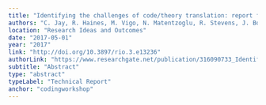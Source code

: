 ```yaml
---
title: "Identifying the challenges of code/theory translation: report from the Code/Theory 2017 workshop"
authors: "C. Jay, R. Haines, M. Vigo, N. Matentzoglu, R. Stevens, J. Boyle, A. Davies, C. Del Vescovo, N. Gruel, A. Le Blanc, D. Mawdsley, D. Mellor, E. Mikroyannidi, R. P. Rollins, A. Rowley, J. Vega"
location: "Research Ideas and Outcomes"
date: "2017-05-01"
year: "2017"
link: "http://doi.org/10.3897/rio.3.e13236"
authorLink: "https://www.researchgate.net/publication/316090733_Identifying_the_challenges_of_codetheory_translation_report_from_the_CodeTheory_2017_workshop"
subtitle: "Abstract"
type: "abstract"
typeLabel: "Technical Report"
anchor: "codingworkshop"
---
```

